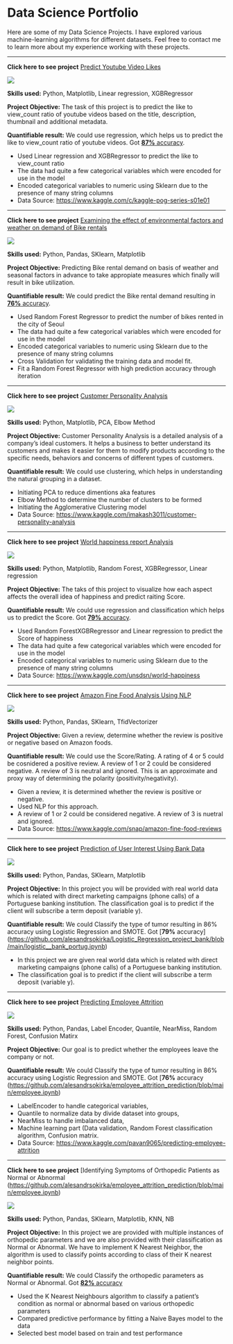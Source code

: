 # Data Science Portfolio

Here are some of my Data Science Projects. I have explored various machine-learning algorithms for different datasets. Feel free to contact me to learn more about my experience working with these projects.

***

**Click here to see project** [Predict Youtube Video Likes](https://github.com/alesandrsokirka/youtube_predictions_Kaggle/blob/main/youtube_project.ipynb)

<img src="images/youtube.jpg?raw=true"/>

**Skills used:** Python, Matplotlib, Linear regression, XGBRegressor 

**Project Objective:** The task of this project is to predict the like to view_count ratio of youtube videos based on the title, description, thumbnail and additional metadata.

**Quantifiable result:** We could use regression, which helps us to predict the like to view_count ratio of youtube videos. Got [**87%** accuracy](https://github.com/alesandrsokirka/youtube_predictions_Kaggle/blob/main/youtube_project.ipynb).

- Used Linear regression and XGBRegressor to predict the like to view_count ratio
- The data had quite a few categorical variables which were encoded for use in the model
- Encoded categorical variables to numeric using Sklearn due to the presence of many string columns
- Data Source: https://www.kaggle.com/c/kaggle-pog-series-s01e01

***

**Click here to see project** [Examining the effect of environmental factors and weather on demand of Bike rentals](https://github.com/alesandrsokirka/linear_regr_seoul_bikes/blob/main/final_linear_regr_seoul_bikes.ipynb) 

<img src="images/bike.jpg?raw=true"/>

**Skills used:** Python, Pandas, SKlearn, Matplotlib

**Project Objective:** Predicting Bike rental demand on basis of weather and seasonal factors in advance to take appropiate measures which finally will result in bike utilization.

**Quantifiable result:** We could predict the Bike rental demand resulting in [**76%** accuracy](https://github.com/alesandrsokirka/linear_regr_seoul_bikes/blob/main/final_linear_regr_seoul_bikes.ipynb).

- Used Random Forest Regressor to predict the number of bikes rented in the city of Seoul
- The data had quite a few categorical variables which were encoded for use in the model
- Encoded categorical variables to numeric using Sklearn due to the presence of many string columns
- Cross Validation for validating the training data and model fit.
- Fit a Random Forest Regressor with high prediction accuracy through iteration

***

**Click here to see project** [Customer Personality Analysis](https://github.com/alesandrsokirka/Customer_Personality_Analysis_Kaggle/blob/main/Customer_personality.ipynb)

<img src="images/customer.jpg?raw=true"/>

**Skills used:** Python, Matplotlib, PCA, Elbow Method

**Project Objective:** Customer Personality Analysis is a detailed analysis of a company’s ideal customers. It helps a business to better understand its customers and makes it easier for them to modify products according to the specific needs, behaviors and concerns of different types of customers.

**Quantifiable result:** We could use clustering, which helps in understanding the natural grouping in a dataset.

- Initiating PCA to reduce dimentions aka features
- Elbow Method to determine the number of clusters to be formed
- Initiating the Agglomerative Clustering model
- Data Source: https://www.kaggle.com/imakash3011/customer-personality-analysis


***

**Click here to see project** [World happiness report Analysis](https://github.com/alesandrsokirka/world_happiness_report_Kaggle/blob/main/World_Happiness_Report.ipynb)

<img src="images/happy.jpg?raw=true"/>

**Skills used:** Python, Matplotlib, Random Forest, XGBRegressor, Linear regression 

**Project Objective:** The taks of this project to visualize how each aspect affects the overall idea of happiness and predict raiting Score.

**Quantifiable result:** We could use regression and classification which helps us to predict the Score. Got [**79%** accuracy](https://github.com/alesandrsokirka/world_happiness_report_Kaggle/blob/main/World_Happiness_Report.ipynb).

- Used Random ForestXGBRegressor and Linear regression to predict the Score of happiness
- The data had quite a few categorical variables which were encoded for use in the model
- Encoded categorical variables to numeric using Sklearn due to the presence of many string columns
- Data Source: https://www.kaggle.com/unsdsn/world-happiness


***


**Click here to see project** [Amazon Fine Food Analysis Using NLP](https://github.com/alesandrsokirka/amazon_nlp/blob/main/amazon.ipynb)

<img src="images/amazon.jpeg?raw=true"/>

**Skills used:** Python, Pandas, SKlearn, TfidVectorizer 

**Project Objective:** Given a review, determine whether the review is positive or negative based on Amazon foods.

**Quantifiable result:** We could use the Score/Rating. A rating of 4 or 5 could be cosnidered a positive review. A review of 1 or 2 could be considered negative. A review of 3 is neutral and ignored. This is an approximate and proxy way of determining the polarity (positivity/negativity).

- Given a review, it is determined whether the review is positive or negative.
- Used NLP for this approach.
- A review of 1 or 2 could be considered negative. A review of 3 is nuetral and ignored.
- Data Source: https://www.kaggle.com/snap/amazon-fine-food-reviews


***


**Click here to see project** [Prediction of User Interest Using Bank Data](https://github.com/alesandrsokirka/Logistic_Regression_project_bank/blob/main/logistic__bank_portug.ipynb)

<img src="images/bank.jpg?raw=true"/>

**Skills used:** Python, Pandas, SKlearn, Matplotlib 

**Project Objective:** In this project you will be provided with real world data which is related with direct marketing campaigns (phone calls) of a Portuguese banking institution. The classification goal is to predict if the client will subscribe a term deposit (variable y).

**Quantifiable result:** We could Classify the type of tumor resulting in 86% accuracy using Logistic Regression and SMOTE. Got [**79%** accuracy]
(https://github.com/alesandrsokirka/Logistic_Regression_project_bank/blob/main/logistic__bank_portug.ipynb)

- In this project we are given real world data which is related with direct marketing campaigns (phone calls) of a Portuguese banking institution.
- The classification goal is to predict if the client will subscribe a term deposit (variable y).


***


**Click here to see project** [Predicting Employee Attrition](https://github.com/alesandrsokirka/employee_attrition_prediction/blob/main/employee.ipynb)

<img src="images/employee.jpg?raw=true"/>

**Skills used:** Python, Pandas, Label Encoder, Quantile, NearMiss, Random Forest, Confusion Matirx

**Project Objective:** Our goal is to predict whether the employees leave the company or not.

**Quantifiable result:** We could Classify the type of tumor resulting in 86% accuracy using Logistic Regression and SMOTE. Got [**76%** accuracy (https://github.com/alesandrsokirka/employee_attrition_prediction/blob/main/employee.ipynb) 

- LabelEncoder to handle categorical variables,
- Quantile to normalize data by divide dataset into groups,
- NearMiss to handle imbalanced data,
- Machine learning part (Data validation, Random Forest classification algorithm, Confusion matrix.
- Data Source: https://www.kaggle.com/pavan9065/predicting-employee-attrition


***


**Click here to see project** [Identifying Symptoms of Orthopedic Patients as Normal or Abnormal (https://github.com/alesandrsokirka/employee_attrition_prediction/blob/main/employee.ipynb)

<img src="images/orthopedic.jpg?raw=true"/>

**Skills used:** Python, Pandas, SKlearn, Matplotlib, KNN, NB

**Project Objective:** In this project we are provided with multiple instances of orthopedic parameters and we are also provided with their classification as Normal or Abnormal. We have to implement K Nearest Neighbor, the algorithm is used to classify points according to class of their K nearest neighbor points.

**Quantifiable result:** We could Classify the orthopedic parameters as Normal or Abnormal. Got [**82%** accuracy](https://github.com/alesandrsokirka/orthopedic_project_KNN_NB/blob/main/project__.ipynb) 

- Used the K Nearest Neighbours algorithm to classify a patient’s condition as normal or abnormal based on various orthopedic parameters
- Compared predictive performance by fitting a Naive Bayes model to the data
- Selected best model based on train and test performance
